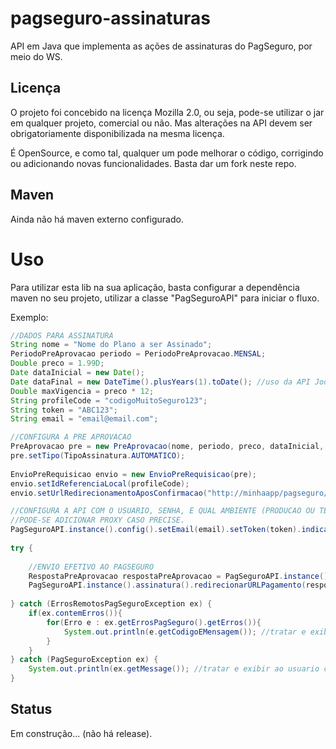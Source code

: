 pagseguro-assinaturas
=====================

API em Java que implementa as ações de assinaturas do PagSeguro, por meio do WS.

Licença
-------

O projeto foi concebido na licença Mozilla 2.0, ou seja, pode-se utilizar o jar em qualquer projeto, comercial ou não. Mas alterações na API devem ser obrigatoriamente disponibilizada na mesma licença.

É OpenSource, e como tal, qualquer um pode melhorar o código, corrigindo ou adicionando novas funcionalidades. Basta dar um fork neste repo.

Maven
-----

Ainda não há maven externo configurado.
	
Uso
===

Para utilizar esta lib na sua aplicação, basta configurar a dependência maven no seu projeto, utilizar a classe "PagSeguroAPI" para iniciar o fluxo.

Exemplo:

```java
//DADOS PARA ASSINATURA
String nome = "Nome do Plano a ser Assinado";
PeriodoPreAprovacao periodo = PeriodoPreAprovacao.MENSAL;
Double preco = 1.99D;
Date dataInicial = new Date();
Date dataFinal = new DateTime().plusYears(1).toDate(); //uso da API JodaTime.
Double maxVigencia = preco * 12;
String profileCode = "codigoMuitoSeguro123";
String token = "ABC123";
String email = "email@email.com";

//CONFIGURA A PRE APROVACAO
PreAprovacao pre = new PreAprovacao(nome, periodo, preco, dataInicial, dataFinal, maxVigencia);
pre.setTipo(TipoAssinatura.AUTOMATICO);
                
EnvioPreRequisicao envio = new EnvioPreRequisicao(pre);
envio.setIdReferenciaLocal(profileCode);
envio.setUrlRedirecionamentoAposConfirmacao("http://minhaapp/pagseguro/callback");

//CONFIGURA A API COM O USUARIO, SENHA, E QUAL AMBIENTE (PRODUCAO OU TESTE).
//PODE-SE ADICIONAR PROXY CASO PRECISE.
PagSeguroAPI.instance().config().setEmail(email).setToken(token).indicaAmbienteReal();
                        
try {
			
	//ENVIO EFETIVO AO PAGSEGURO
	RespostaPreAprovacao respostaPreAprovacao = PagSeguroAPI.instance().assinatura().preAprovacao(envio);
	PagSeguroAPI.instance().assinatura().redirecionarURLPagamento(response, respostaPreAprovacao);
			
} catch (ErrosRemotosPagSeguroException ex) {
	if(ex.contemErros()){
		for(Erro e : ex.getErrosPagSeguro().getErros()){
			System.out.println(e.getCodigoEMensagem()); //tratar e exibir ao usuario conforme sua app...
		}
	}
} catch (PagSeguroException ex) {
	System.out.println(ex.getMessage()); //tratar e exibir ao usuario conforme sua app...
}
```


Status
------

Em construção... (não há release).
